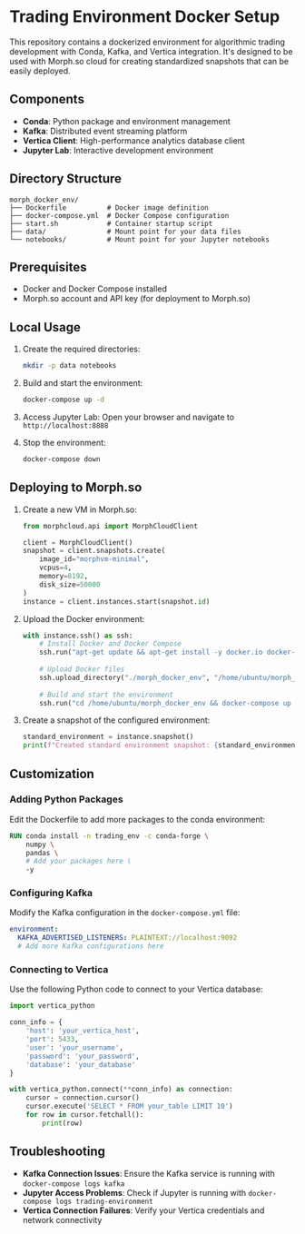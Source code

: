 # Trading Environment Docker Setup

This repository contains a dockerized environment for algorithmic trading development with Conda, Kafka, and Vertica integration. It's designed to be used with Morph.so cloud for creating standardized snapshots that can be easily deployed.

## Components

- **Conda**: Python package and environment management
- **Kafka**: Distributed event streaming platform
- **Vertica Client**: High-performance analytics database client
- **Jupyter Lab**: Interactive development environment

## Directory Structure

```
morph_docker_env/
├── Dockerfile          # Docker image definition
├── docker-compose.yml  # Docker Compose configuration
├── start.sh            # Container startup script
├── data/               # Mount point for your data files
└── notebooks/          # Mount point for your Jupyter notebooks
```

## Prerequisites

- Docker and Docker Compose installed
- Morph.so account and API key (for deployment to Morph.so)

## Local Usage

1. Create the required directories:
   ```bash
   mkdir -p data notebooks
   ```

2. Build and start the environment:
   ```bash
   docker-compose up -d
   ```

3. Access Jupyter Lab:
   Open your browser and navigate to `http://localhost:8888`

4. Stop the environment:
   ```bash
   docker-compose down
   ```

## Deploying to Morph.so

1. Create a new VM in Morph.so:
   ```python
   from morphcloud.api import MorphCloudClient
   
   client = MorphCloudClient()
   snapshot = client.snapshots.create(
       image_id="morphvm-minimal",
       vcpus=4,
       memory=8192,
       disk_size=50000
   )
   instance = client.instances.start(snapshot.id)
   ```

2. Upload the Docker environment:
   ```python
   with instance.ssh() as ssh:
       # Install Docker and Docker Compose
       ssh.run("apt-get update && apt-get install -y docker.io docker-compose")
       
       # Upload Docker files
       ssh.upload_directory("./morph_docker_env", "/home/ubuntu/morph_docker_env")
       
       # Build and start the environment
       ssh.run("cd /home/ubuntu/morph_docker_env && docker-compose up -d")
   ```

3. Create a snapshot of the configured environment:
   ```python
   standard_environment = instance.snapshot()
   print(f"Created standard environment snapshot: {standard_environment.id}")
   ```

## Customization

### Adding Python Packages

Edit the Dockerfile to add more packages to the conda environment:

```dockerfile
RUN conda install -n trading_env -c conda-forge \
    numpy \
    pandas \
    # Add your packages here \
    -y
```

### Configuring Kafka

Modify the Kafka configuration in the `docker-compose.yml` file:

```yaml
environment:
  KAFKA_ADVERTISED_LISTENERS: PLAINTEXT://localhost:9092
  # Add more Kafka configurations here
```

### Connecting to Vertica

Use the following Python code to connect to your Vertica database:

```python
import vertica_python

conn_info = {
    'host': 'your_vertica_host',
    'port': 5433,
    'user': 'your_username',
    'password': 'your_password',
    'database': 'your_database'
}

with vertica_python.connect(**conn_info) as connection:
    cursor = connection.cursor()
    cursor.execute('SELECT * FROM your_table LIMIT 10')
    for row in cursor.fetchall():
        print(row)
```

## Troubleshooting

- **Kafka Connection Issues**: Ensure the Kafka service is running with `docker-compose logs kafka`
- **Jupyter Access Problems**: Check if Jupyter is running with `docker-compose logs trading-environment`
- **Vertica Connection Failures**: Verify your Vertica credentials and network connectivity
